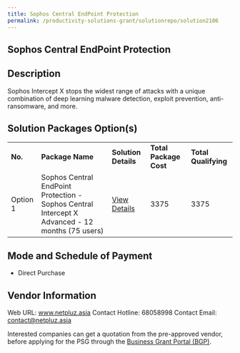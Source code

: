 ```yaml
---
title: Sophos Central EndPoint Protection
permalink: /productivity-solutions-grant/solutionrepo/solution2106
---
```


## Sophos Central EndPoint Protection

## Description

Sophos Intercept X stops the widest range of attacks with a unique combination of deep learning malware detection, exploit prevention, anti-ransomware, and more.

## Solution Packages Option(s)

<table>
<tr>
<td><b>No.</b></td>
<td><b>Package Name</b></td>
<td><b>Solution Details</b></td>
<td><b>Total Package Cost</b></td>
<td><b>Total Qualifying</b></td>
</tr>
<tr>
<td>Option 1</td>
<td>Sophos Central EndPoint Protection - Sophos Central Intercept X Advanced - 12 months (75 users)</td>
<td><a href='https://www.gobusiness.gov.sg/images/psg/Netpluz20200589_Desensitised_Annex_3_Part_3.pdf'>View Details</a></td>
<td>3375</td>
<td>3375</td>
</tr>
</table>

## Mode and Schedule of Payment

 - Direct Purchase

## Vendor Information

 Web URL: www.netpluz.asia 
Contact Hotline: 68058998 
Contact Email: contact@netpluz.asia 


Interested companies can get a quotation from the pre-approved vendor, before applying for the PSG through the <a href='https://www.businessgrants.gov.sg/'>Business Grant Portal (BGP)</a>.
<script src="/jquery/resize-tables.js"></script>

